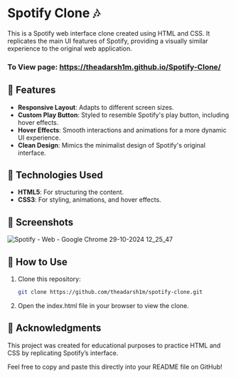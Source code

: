 # Spotify Clone 🎶

This is a Spotify web interface clone created using HTML and CSS. It replicates the main UI features of Spotify, providing a visually similar experience to the original web application.

### To View page: https://theadarsh1m.github.io/Spotify-Clone/

## 🌟 Features

- **Responsive Layout**: Adapts to different screen sizes.
- **Custom Play Button**: Styled to resemble Spotify's play button, including hover effects.
- **Hover Effects**: Smooth interactions and animations for a more dynamic UI experience.
- **Clean Design**: Mimics the minimalist design of Spotify's original interface.

## 🚀 Technologies Used

- **HTML5**: For structuring the content.
- **CSS3**: For styling, animations, and hover effects.

## 📸 Screenshots
![Spotify - Web - Google Chrome 29-10-2024 12_25_47](https://github.com/user-attachments/assets/e751aadf-0ea1-45ad-85f6-2a41d12fd445)

## 📂 How to Use

1. Clone this repository:

   ```bash
   git clone https://github.com/theadarsh1m/spotify-clone.git

2. Open the index.html file in your browser to view the clone.

## 🎉 Acknowledgments
This project was created for educational purposes to practice HTML and CSS by replicating Spotify’s interface.

Feel free to copy and paste this directly into your README file on GitHub!

